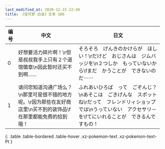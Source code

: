 ```yaml
---
last_modified_at: 2020-12-15 22:48
title: 《宝可梦 白金》文本 106
---
```

| 编号 | 中文 | 日文 |
| ---- | ---- | ---- |
| 0 | 好想要活力碎片啊！\r但是叔叔我手上只有２个道馆徽章\n因此暂时还买不到啊…… | そろそろ　げんきのかけらが　ほしい！\rだけど　おじさんは　ジムバッジを\n２つしか　もっていないから\fまだ　かうことが　できないのだ⋯⋯ |
| 1 | 请问您知道沟通广场么？\n那里可是很不错的地方呢。\r因为那些在友好商店里\n买不到的装饰品\f在那里都能免费的拾到哦！ | ふれあいひろば　って　ごぞんじ？\nあそこは　ごきげんな　スポットね\rだって　フレンドリィショップでは\nうっていない　アクセサリ－を\fてにいれることが　できるんですもの！ |
{: .table .table-bordered .table-hover .xz-pokemon-text .xz-pokemon-text-Pt }